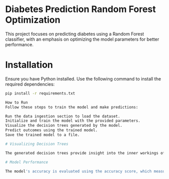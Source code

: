 # Diabetes Prediction Random Forest Optimization

This project focuses on predicting diabetes using a Random Forest classifier, with an emphasis on optimizing the model parameters for better performance.

# Installation
Ensure you have Python installed. Use the following command to install the required dependencies:

```bash
pip install -r requirements.txt

How to Run
Follow these steps to train the model and make predictions:

Run the data ingestion section to load the dataset.
Initialize and train the model with the provided parameters.
Visualize the decision trees generated by the model.
Predict outcomes using the trained model.
Save the trained model to a file.

# Visualizing Decision Trees

The generated decision trees provide insight into the inner workings of the Random Forest model. The `tree.png` file showcases the structure of the first four trees in the ensemble.

# Model Performance

The model's accuracy is evaluated using the accuracy score, which measures the proportion of correctly predicted outcomes. A higher accuracy score indicates better model performance.

